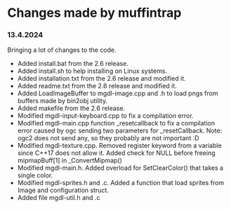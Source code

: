 # Changes made by muffintrap

### 13.4.2024
Bringing a lot of changes to the code.

+ Added install.bat from the 2.6 release.
+ Added install.sh to help installing on Linux systems.
+ Added installation.txt from the 2.6 release and modified it.
+ Added readme.txt from the 2.6 release and modified it.
+ Added LoadImageBuffer to mgdl-image.cpp and .h to load pngs from buffers made by bin2obj utility. 
+ Added makefile from the 2.6 release.
+ Modified mgdl-input-keyboard.cpp to fix a compilation error.
+ Modified mgdl-main.cpp function _resetcallback to fix a compilation error caused by ogc sending two parameters for _resetCallback. Note: ogc2 does not send any, so they probably are not important :D
+ Modified mgdl-texture.cpp. Removed register keyword from a variable since C++17 does not allow it. Added check for NULL before freeing mipmapBuff[1] in _ConvertMipmap()
+ Modified mgdl-main.h. Added overload for SetClearColor() that takes a single color. 
+ Modified mgdl-sprites.h and .c. Added a function that load sprites from Image and configuration struct.
+ Added file mgdl-util.h and .c
